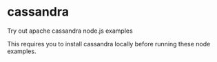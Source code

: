 # cassandra
Try out apache cassandra node.js examples

This requires you to install cassandra locally before running these node examples.
